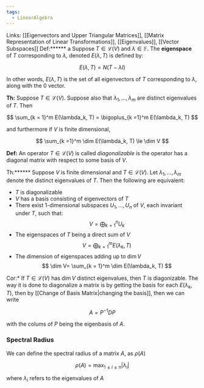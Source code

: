 ```yaml
---
tags:
  - LinearAlgebra
---
```

Links:  [[Eigenvectors and Upper Triangular Matrices]], [[Matrix Representation of Linear Transformations]], [[Eigenvalues]], [[Vector Subspaces]]
Def:****** a Suppose $T \in \mathcal L(V)$ and $\lambda \in \mathbb F$. The **eigenspace** of $T$ corresponding to $\lambda$, denoted $E(\lambda, T)$ is defined by:

$$ E(\lambda, T) = N(T-\lambda I) $$

In other words, $E(\lambda, T)$ is the set of all eigenvectors of $T$ corresponding to $\lambda$, along with the $0$ vector.

********Th:******** Suppose $T \in \mathcal L(V)$. Suppose also that $\lambda_1, \dots, \lambda_m$ are distinct eigenvalues of $T$. Then

$$ \sum_{k = 1}^m E(\lambda_k, T) = \bigoplus_{k =1}^m E(\lambda_k, T) $$

and furthermore if $V$ is finite dimensional,

$$ \sum_{k =1}^m \dim E(\lambda_k, T) \le \dim V $$

**Def:** An operator $T \in \mathcal L(V)$ is called *diagonalizable* is the operator has a diagonal matrix with respect to some basis of $V$.

Th:****** Suppose $V$ is finite dimensional and $T \in \mathcal L(V)$. Let $\lambda_1, \dots, \lambda_m$ denote the distinct eigenvalues of $T$. Then the following are equivalent:

- $T$ is diagonalizable
- $V$ has a basis consisting of eigenvectors of $T$
- There exist $1$-dimensional subspaces $U_1, \dots, U_n$ of $V$, each invariant under $T$, such that:
    $$ V = \bigoplus_{k =1}^n U_k $$ 
- The eigenspaces of $T$ being a direct sum of $V$    $$ V = \bigoplus _{k = 1}^m E(\lambda_k, T) $$
- The dimension of eigenspaces adding up to $\dim V$$$ \dim V= \sum_{k = 1}^m \dim E(\lambda_k, T) $$

Cor:* If $T\in \mathcal L(V)$ has $\dim V$ distinct eigenvalues, then $T$ is diagonizable.
The way it is done to diagonalize a matrix is by getting the basis for each $E(\lambda_k , T)$, then by [[Change of Basis Matrix|changing the basis]], then we can write

$$ A = P^{-1}DP $$

with the colums of $P$ being the eigenbasis of $A$.

### Spectral Radius
We can define the spectral radius of a matrix $A$, as $\rho(A)$

$$ \rho(A) = \max_{1\le i\le n} |\lambda_i| $$

where $\lambda_i$ refers to the eigenvalues of $A$